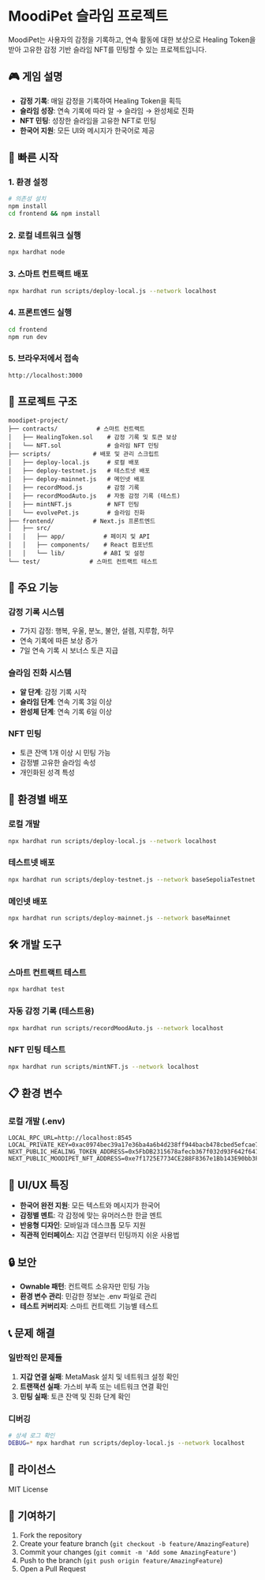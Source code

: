 # MoodiPet 슬라임 프로젝트

MoodiPet는 사용자의 감정을 기록하고, 연속 활동에 대한 보상으로 Healing Token을 받아 고유한 감정 기반 슬라임 NFT를 민팅할 수 있는 프로젝트입니다.

## 🎮 게임 설명

- **감정 기록**: 매일 감정을 기록하여 Healing Token을 획득
- **슬라임 성장**: 연속 기록에 따라 알 → 슬라임 → 완성체로 진화
- **NFT 민팅**: 성장한 슬라임을 고유한 NFT로 민팅
- **한국어 지원**: 모든 UI와 메시지가 한국어로 제공

## 🚀 빠른 시작

### 1. 환경 설정
```bash
# 의존성 설치
npm install
cd frontend && npm install
```

### 2. 로컬 네트워크 실행
```bash
npx hardhat node
```

### 3. 스마트 컨트랙트 배포
```bash
npx hardhat run scripts/deploy-local.js --network localhost
```

### 4. 프론트엔드 실행
```bash
cd frontend
npm run dev
```

### 5. 브라우저에서 접속
```
http://localhost:3000
```

## 📁 프로젝트 구조

```
moodipet-project/
├── contracts/           # 스마트 컨트랙트
│   ├── HealingToken.sol    # 감정 기록 및 토큰 보상
│   └── NFT.sol             # 슬라임 NFT 민팅
├── scripts/            # 배포 및 관리 스크립트
│   ├── deploy-local.js     # 로컬 배포
│   ├── deploy-testnet.js   # 테스트넷 배포
│   ├── deploy-mainnet.js   # 메인넷 배포
│   ├── recordMood.js       # 감정 기록
│   ├── recordMoodAuto.js   # 자동 감정 기록 (테스트)
│   ├── mintNFT.js          # NFT 민팅
│   └── evolvePet.js        # 슬라임 진화
├── frontend/           # Next.js 프론트엔드
│   ├── src/
│   │   ├── app/           # 페이지 및 API
│   │   ├── components/    # React 컴포넌트
│   │   └── lib/           # ABI 및 설정
└── test/              # 스마트 컨트랙트 테스트
```

## 🎯 주요 기능

### 감정 기록 시스템
- 7가지 감정: 행복, 우울, 분노, 불안, 설렘, 지루함, 허무
- 연속 기록에 따른 보상 증가
- 7일 연속 기록 시 보너스 토큰 지급

### 슬라임 진화 시스템
- **알 단계**: 감정 기록 시작
- **슬라임 단계**: 연속 기록 3일 이상
- **완성체 단계**: 연속 기록 6일 이상

### NFT 민팅
- 토큰 잔액 1개 이상 시 민팅 가능
- 감정별 고유한 슬라임 속성
- 개인화된 성격 특성

## 🔧 환경별 배포

### 로컬 개발
```bash
npx hardhat run scripts/deploy-local.js --network localhost
```

### 테스트넷 배포
```bash
npx hardhat run scripts/deploy-testnet.js --network baseSepoliaTestnet
```

### 메인넷 배포
```bash
npx hardhat run scripts/deploy-mainnet.js --network baseMainnet
```

## 🛠️ 개발 도구

### 스마트 컨트랙트 테스트
```bash
npx hardhat test
```

### 자동 감정 기록 (테스트용)
```bash
npx hardhat run scripts/recordMoodAuto.js --network localhost
```

### NFT 민팅 테스트
```bash
npx hardhat run scripts/mintNFT.js --network localhost
```

## 📋 환경 변수

### 로컬 개발 (.env)
```
LOCAL_RPC_URL=http://localhost:8545
LOCAL_PRIVATE_KEY=0xac0974bec39a17e36ba4a6b4d238ff944bacb478cbed5efcae784d7bf4f2ff80
NEXT_PUBLIC_HEALING_TOKEN_ADDRESS=0x5FbDB2315678afecb367f032d93F642f64180aa3
NEXT_PUBLIC_MOODIPET_NFT_ADDRESS=0xe7f1725E7734CE288F8367e1Bb143E90bb3F0512
```

## 🎨 UI/UX 특징

- **한국어 완전 지원**: 모든 텍스트와 메시지가 한국어
- **감정별 멘트**: 각 감정에 맞는 유머러스한 한글 멘트
- **반응형 디자인**: 모바일과 데스크톱 모두 지원
- **직관적 인터페이스**: 지갑 연결부터 민팅까지 쉬운 사용법

## 🔒 보안

- **Ownable 패턴**: 컨트랙트 소유자만 민팅 가능
- **환경 변수 관리**: 민감한 정보는 .env 파일로 관리
- **테스트 커버리지**: 스마트 컨트랙트 기능별 테스트

## 📞 문제 해결

### 일반적인 문제들
1. **지갑 연결 실패**: MetaMask 설치 및 네트워크 설정 확인
2. **트랜잭션 실패**: 가스비 부족 또는 네트워크 연결 확인
3. **민팅 실패**: 토큰 잔액 및 진화 단계 확인

### 디버깅
```bash
# 상세 로그 확인
DEBUG=* npx hardhat run scripts/deploy-local.js --network localhost
```

## 📄 라이선스

MIT License

## 🤝 기여하기

1. Fork the repository
2. Create your feature branch (`git checkout -b feature/AmazingFeature`)
3. Commit your changes (`git commit -m 'Add some AmazingFeature'`)
4. Push to the branch (`git push origin feature/AmazingFeature`)
5. Open a Pull Request
